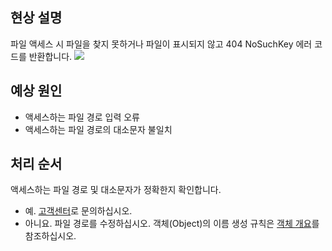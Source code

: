 ## 현상 설명

파일 액세스 시 파일을 찾지 못하거나 파일이 표시되지 않고 404 NoSuchKey 에러 코드를 반환합니다.
![](https://main.qcloudimg.com/raw/0974c1635f7a0d9189008b4543b59d4e.png)

## 예상 원인

- 액세스하는 파일 경로 입력 오류
- 액세스하는 파일 경로의 대소문자 불일치

## 처리 순서

액세스하는 파일 경로 및 대소문자가 정확한지 확인합니다.
 - 예. [고객센터](https://intl.cloud.tencent.com/support)로 문의하십시오.
 - 아니요. 파일 경로를 수정하십시오. 객체(Object)의 이름 생성 규칙은 [객체 개요](https://intl.cloud.tencent.com/document/product/436/13324)를 참조하십시오.
